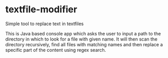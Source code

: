 # textfile-modifier
Simple tool to replace text in textfiles

This is Java based console app which asks the user to input a path to the directory in which to look for a file with given name. It will then scan the directory recursively, find all files with matching names and then replace a specific part of the content using regex search.
